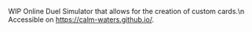 WIP Online Duel Simulator that allows for the creation of custom cards.\n
Accessible on https://calm-waters.github.io/.
